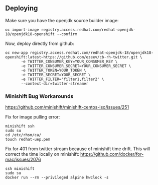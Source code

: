 
## Deploying

Make sure you have the openjdk source builder image:

```
oc import-image registry.access.redhat.com/redhat-openjdk-18/openjdk18-openshift --confirm
```

Now, deploy directly from github:

```
oc new-app registry.access.redhat.com/redhat-openjdk-18/openjdk18-openshift:latest~https://github.com/ezeev/cb-rh-twitter.git \
       -e TWITTER_CONSUMER_KEY=YOUR_CONSUMER_KEY \
       -e TWITTER_CONSUMER_SECRET=YOUR_CONSUMER_SECRET \
       -e TWITTER_TOKEN=YOUR_TOKEN \
       -e TWITTER_SECRET=YOUR_SECRET \
       -e TWITTER_FILTER='filter1,filter2' \
       --context-dir=twitter-streamer
```

### Minishift Bug Workarounds
https://github.com/minishift/minishift-centos-iso/issues/251

Fix for image pulling error:
```
minishift ssh
sudo su
cd /etc/rhsm/ca/
touch redhat-uep.pem
```

Fix for 401 from twitter stream because of minishift time drift. This will correct the time locally on minishift:
https://github.com/docker/for-mac/issues/2076
```
ssh minishift
sudo su
docker run --rm --privileged alpine hwclock -s
```
